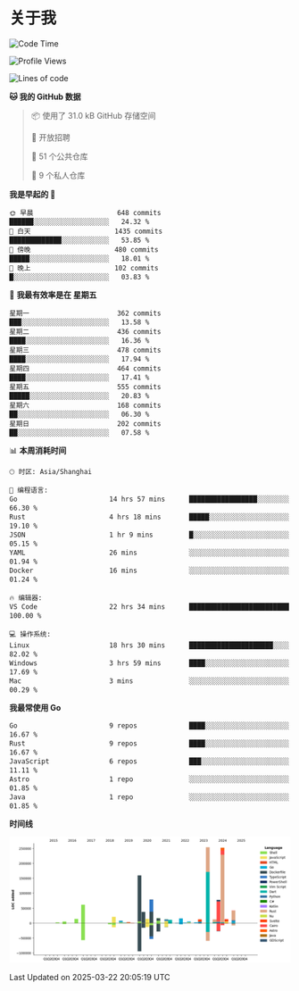 # 关于我

<!--START_SECTION:waka-->
![Code Time](http://img.shields.io/badge/Code%20Time-3%2C578%20hrs%2039%20mins-blue)

![Profile Views](http://img.shields.io/badge/%E4%B8%AA%E4%BA%BA%E8%B5%84%E6%96%99%E8%A7%82%E7%9C%8B%E6%AC%A1%E6%95%B0-0-blue)

![Lines of code](https://img.shields.io/badge/%E4%BB%8E%E3%80%8CHello%20World%E3%80%8D%E8%B5%B7%E6%88%91%E5%B7%B2%E7%BB%8F%E5%86%99%E4%BA%86-1.1%20million%20%E8%A1%8C%E4%BB%A3%E7%A0%81-blue)

**🐱 我的 GitHub 数据** 

> 📦  使用了 31.0 kB GitHub 存储空间 
 > 
> 💼 开放招聘
 > 
> 📜 51 个公共仓库 
 > 
> 🔑 9 个私人仓库 
 > 
**我是早起的 🐤** 

```text
🌞 早晨                     648 commits         ██████░░░░░░░░░░░░░░░░░░░   24.32 % 
🌆 白天                     1435 commits        █████████████░░░░░░░░░░░░   53.85 % 
🌃 傍晚                     480 commits         █████░░░░░░░░░░░░░░░░░░░░   18.01 % 
🌙 晚上                     102 commits         █░░░░░░░░░░░░░░░░░░░░░░░░   03.83 % 
```
📅 **我最有效率是在 星期五** 

```text
星期一                      362 commits         ███░░░░░░░░░░░░░░░░░░░░░░   13.58 % 
星期二                      436 commits         ████░░░░░░░░░░░░░░░░░░░░░   16.36 % 
星期三                      478 commits         ████░░░░░░░░░░░░░░░░░░░░░   17.94 % 
星期四                      464 commits         ████░░░░░░░░░░░░░░░░░░░░░   17.41 % 
星期五                      555 commits         █████░░░░░░░░░░░░░░░░░░░░   20.83 % 
星期六                      168 commits         ██░░░░░░░░░░░░░░░░░░░░░░░   06.30 % 
星期日                      202 commits         ██░░░░░░░░░░░░░░░░░░░░░░░   07.58 % 
```


📊 **本周消耗时间** 

```text
🕑︎ 时区: Asia/Shanghai

💬 编程语言: 
Go                       14 hrs 57 mins      █████████████████░░░░░░░░   66.30 % 
Rust                     4 hrs 18 mins       █████░░░░░░░░░░░░░░░░░░░░   19.10 % 
JSON                     1 hr 9 mins         █░░░░░░░░░░░░░░░░░░░░░░░░   05.15 % 
YAML                     26 mins             ░░░░░░░░░░░░░░░░░░░░░░░░░   01.94 % 
Docker                   16 mins             ░░░░░░░░░░░░░░░░░░░░░░░░░   01.24 % 

🔥 编辑器: 
VS Code                  22 hrs 34 mins      █████████████████████████   100.00 % 

💻 操作系统: 
Linux                    18 hrs 30 mins      █████████████████████░░░░   82.02 % 
Windows                  3 hrs 59 mins       ████░░░░░░░░░░░░░░░░░░░░░   17.69 % 
Mac                      3 mins              ░░░░░░░░░░░░░░░░░░░░░░░░░   00.29 % 
```

**我最常使用 Go** 

```text
Go                       9 repos             ████░░░░░░░░░░░░░░░░░░░░░   16.67 % 
Rust                     9 repos             ████░░░░░░░░░░░░░░░░░░░░░   16.67 % 
JavaScript               6 repos             ███░░░░░░░░░░░░░░░░░░░░░░   11.11 % 
Astro                    1 repo              ░░░░░░░░░░░░░░░░░░░░░░░░░   01.85 % 
Java                     1 repo              ░░░░░░░░░░░░░░░░░░░░░░░░░   01.85 % 
```



**时间线**

![Lines of Code chart](https://raw.githubusercontent.com/catusax/catusax/master/assets/bar_graph.png)


 Last Updated on 2025-03-22 20:05:19 UTC
<!--END_SECTION:waka-->
